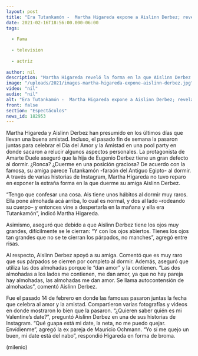 ```yaml
---
layout: post
title: "Era Tutankamón -  Martha Higareda expone a Aislinn Derbez; revela cómo duerme"
date: 2021-02-16T18:56:00.000-06:00
tags:
  
  - Fama
  
  - television
  
  - actriz
  
author: nil
description: "Martha Higareda reveló la forma en la que Aislinn Derbez duerme; esto luego de que pasaran juntas el Día del Amor y la Amistad. ¿Ronca? "
image: "/uploads/2021/images-martha-higareda-expone-aislinn-derbez.jpg"
video: "nil"
audio: "nil"
alt: "Era Tutankamón -  Martha Higareda expone a Aislinn Derbez; revela cómo duerme"
front: false
section: "Espectáculos"
news_id: 182953
---
```


Martha Higareda y Aislinn Derbez han presumido en los últimos días que llevan una buena amistad. Incluso, el pasado fin de semana la pasaron juntas para celebrar el Día del Amor y la Amistad en una pool party en donde sacaron a relucir algunos aspectos personales. La protagonista de Amarte Duele aseguró que la hija de Eugenio Derbez tiene un gran defecto al dormir. ¿Ronca? ¿Duerme en una posición graciosa? De acuerdo con la famosa, su amiga parece Tutankamón -faraón del Antiguo Egipto- al dormir. 
A través de varias historias de Instagram, Martha Higareda no tuvo reparo en exponer la extraña forma en la que duerme su amiga Aislinn Derbez. 

“Tengo que confesar una cosa. Ais tiene unos hábitos al dormir muy raros. Ella pone almohada acá arriba, lo cual es normal, y dos al lado –rodeando su cuerpo– y entonces vine a despertarla en la mañana y ella era Tutankamón”, indicó Martha Higareda. 

Asimismo, aseguró que debido a que Aislinn Derbez tiene los ojos muy grandes, difícilmente se le cierran: 
“Y con los ojos abiertos. Tienes los ojos tan grandes que no se te cierran los párpados, no manches”, agregó entre risas. 

Al respecto, Aislinn Derbez apoyó a su amiga. Comentó que es muy raro que sus párpados se cierren por completo al dormir. Además, aseguró que utiliza las dos almohadas porque le “dan amor” y la contienen. 
“Las dos almohadas a los lados me contienen, me dan amor, ya que no hay pareja hay almohadas, las almohadas me dan amor. Se llama autocontensión de almohadas”, comentó Aislinn Derbez. 

Fue el pasado 14 de febrero en donde las famosas pasaron juntas la fecha que celebra al amor y la amistad. Compartieron varias fotografías y videos en donde mostraron lo bien que la pasaron. 
“¿Quieren saber quién es mi Valentine’s date?”, preguntó Aislinn Derbez en una de sus historias de Instagram. 
“Qué guapa está mi date, la neta, no me puedo quejar. Envídienme”, agregó la ex pareja de Mauricio Ochmann. 
“Yo sí me quejo un buen, mi date está del nabo”, respondió Higareda en forma de broma. 

(milenio)
